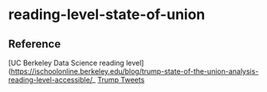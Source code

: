 # reading-level-state-of-union




## Reference
[UC Berkeley Data Science reading level](https://ischoolonline.berkeley.edu/blog/trump-state-of-the-union-analysis-reading-level-accessible/_
[Trump Tweets](https://www.kaggle.com/datasets/headsortails/trump-twitter-archive)
